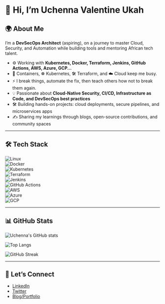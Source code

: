 # 👋 Hi, I’m Uchenna Valentine Ukah  

## 🌍 About Me  
I’m a **DevSecOps Architect** (aspiring), on a journey to master Cloud, Security, and Automation while building tools and mentoring African tech talent.  

- ⚙️ Working with **Kubernetes, Docker, Terraform, Jenkins, GitHub Actions, AWS, Azure, GCP...**
- 🐳 Containers, ☸️ Kubernetes, 🛠️ Terraform, and ☁️ Cloud keep me busy.
- ⚡ I break things, automate the fix, then teach others how not to break them again.
- 💡 Passionate about **Cloud-Native Security, CI/CD, Infrastructure as Code, and DevSecOps best practices**  
- 🛠 Building hands-on projects: cloud deployments, secure pipelines, and microservices apps  
- ✍️ Sharing my learnings through blogs, open-source contributions, and community spaces  

---

## 🛠️ Tech Stack  
![Linux](https://img.shields.io/badge/Linux-FCC624?logo=linux&logoColor=black)  
![Docker](https://img.shields.io/badge/Docker-2496ED?logo=docker&logoColor=white)  
![Kubernetes](https://img.shields.io/badge/Kubernetes-326CE5?logo=kubernetes&logoColor=white)  
![Terraform](https://img.shields.io/badge/Terraform-7B42BC?logo=terraform&logoColor=white)  
![Jenkins](https://img.shields.io/badge/Jenkins-D24939?logo=jenkins&logoColor=white)  
![GitHub Actions](https://img.shields.io/badge/GitHub_Actions-2088FF?logo=github-actions&logoColor=white)  
![AWS](https://img.shields.io/badge/AWS-232F3E?logo=amazon-aws&logoColor=white)  
![Azure](https://img.shields.io/badge/Azure-0078D4?logo=microsoft-azure&logoColor=white)  
![GCP](https://img.shields.io/badge/GCP-4285F4?logo=google-cloud&logoColor=white)  

---

## 📊 GitHub Stats  
![Uchenna's GitHub stats](https://github-readme-stats.vercel.app/api?username=tinobrace&show_icons=true&theme=radical)  

![Top Langs](https://github-readme-stats.vercel.app/api/top-langs/?username=tinobrace&layout=compact&theme=radical)  

![GitHub Streak](https://github-readme-streak-stats.herokuapp.com/?user=tinobrace&theme=radical)  

---

## 🔗 Let’s Connect  
- [LinkedIn](www.linkedin.com/in/uchenna-valentine-ukah-2869a37a)  
- [Twitter](https://x.com/ThisIsUche)  
- [Blog/Portfolio](https://medium.com/@BaronDVal)  

